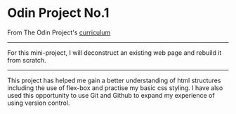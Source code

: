 Odin Project No.1
=================

From The Odin Project's [curriculum](http://www.theodinproject.com/courses/web-development-101/lessons/html-css)

----------

For this mini-project, I will deconstruct an existing web page and rebuild it from scratch.

----------

This project has helped me gain a better understanding of html structures including the use of flex-box and practise my basic css styling. I have also used this opportunity to use Git and Github to expand my experience of using version control.